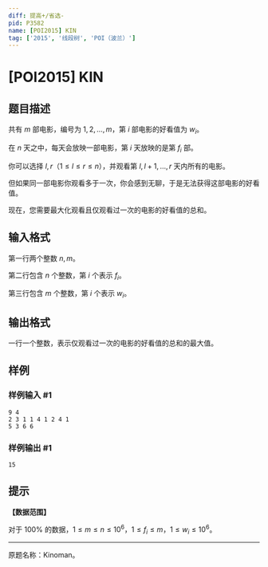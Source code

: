 ```yaml
---
diff: 提高+/省选-
pid: P3582
name: [POI2015] KIN
tag: ['2015', '线段树', 'POI（波兰）']
---
```

# [POI2015] KIN
## 题目描述

共有 $m$ 部电影，编号为 $1,2,\ldots,m$，第 $i$ 部电影的好看值为 $w_i$。

在 $n$ 天之中，每天会放映一部电影，第 $i$ 天放映的是第 $f_i$ 部。

你可以选择 $l,r$（$1\le l\le r\le n$），并观看第 $l,l+1,\ldots,r$ 天内所有的电影。

但如果同一部电影你观看多于一次，你会感到无聊，于是无法获得这部电影的好看值。

现在，您需要最大化观看且仅观看过一次的电影的好看值的总和。
## 输入格式

第一行两个整数 $n,m$。

第二行包含 $n$ 个整数，第 $i$ 个表示 $f_i$。

第三行包含 $m$ 个整数，第 $i$ 个表示 $w_i$。
## 输出格式

一行一个整数，表示仅观看过一次的电影的好看值的总和的最大值。
## 样例

### 样例输入 #1
```
9 4
2 3 1 1 4 1 2 4 1
5 3 6 6
```
### 样例输出 #1
```
15
```
## 提示

**【数据范围】**

对于 $100\%$ 的数据，$1\le m\le n\le 10^6$，$1\le f_i\le m$，$1\le w_i\le 10^6$。

----

原题名称：Kinoman。
